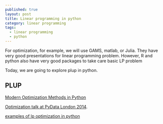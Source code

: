```yaml
---
published: true
layout: post
title: Linear programming in python
category: linear programming
tags:
  - linear programming
  - python
---
```

For optimization, for example, we will use GAMS, matlab, or Julia. They have very good presentations for linear programming problem. However, R and python also have very good packages to take care basic LP problem

Today, we are going to explore plup in python.


## PLUP


[Modern Optimization Methods in Python](https://github.com/mmckerns/tutmom)



[Optimization talk at PyData London 2014](https://benmoran.wordpress.com/2014/04/28/optimization-talk-at-pydata-london-2014/). 


[examples of lp optimization in python](https://github.com/AnnaNican/optimizers)
